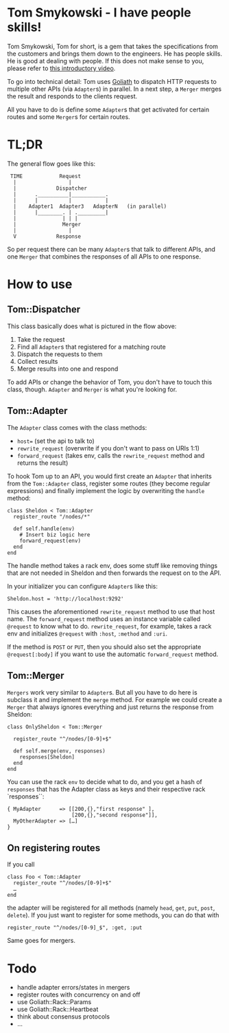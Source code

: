 # Tom Smykowski - I have people skills!

Tom Smykowski, Tom for short, is a gem that takes the specifications from the customers and brings them down to the engineers. He has people skills. He is good at dealing with people. If this does not make sense to you, please refer to [this introductory video](http://www.youtube.com/watch?v=mGS2tKQhdhY).

To go into technical detail: Tom uses [Goliath](http://goliath.io) to dispatch HTTP requests to multiple other APIs (via `Adapter`s) in parallel. In a next step, a `Merger` merges the result and responds to the clients request.

All you have to do is define some `Adapter`s that get activated for certain routes and some `Merger`s for certain routes.

# TL;DR

The general flow goes like this:

     TIME            Request
      |                 |
      |             Dispatcher
      |      .__________|___________.
      |      |          |           |
      |    Adapter1  Adapter3   AdapterN   (in parallel)
      |      |________. | ._________|
      |               | | |
      |               Merger
      |                 |
      V             Response

So per request there can be many `Adapter`s that talk to different APIs, and one `Merger` that combines the responses of all APIs to one response.

# How to use
## Tom::Dispatcher

This class basically does what is pictured in the flow above:

1. Take the request
2. Find all `Adapter`s that registered for a matching route
3. Dispatch the requests to them
4. Collect results
5. Merge results into one and respond

To add APIs or change the behavior of Tom, you don't have to touch this class, though. `Adapter` and `Merger` is what you're looking for.

## Tom::Adapter

The `Adapter` class comes with the class methods:

- `host=` (set the api to talk to)
- `rewrite_request` (overwrite if you don't want to pass on URIs 1:1)
- `forward_request` (takes env, calls the `rewrite_request` method and returns the result)

To hook Tom up to an API, you would first create an `Adapter` that inherits from the `Tom::Adapter` class, register some routes (they become regular expressions) and finally implement the logic by overwriting the `handle` method:

    class Sheldon < Tom::Adapter
      register_route "/nodes/*"

      def self.handle(env)
        # Insert biz logic here
        forward_request(env)
      end
    end

The handle method takes a rack env, does some stuff like removing things that are not needed in Sheldon and then forwards the request on to the API.

In your initializer you can configure `Adapter`s like this:

    Sheldon.host = 'http://localhost:9292'

This causes the aforementioned `rewrite_request` method to use that host name. The `forward_request` method uses an instance variable called `@request` to know what to do. `rewrite_request`, for example, takes a rack env and initializes `@request` with `:host`, `:method` and `:uri`. 

If the method is `POST` or `PUT`, then you should also set the appropriate `@request[:body]` if you want to use the automatic `forward_request` method.

## Tom::Merger

`Mergers` work very similar to `Adapter`s. But all you have to do here is subclass it and implement the `merge` method. For example we could create a `Merger` that always ignores everything and just returns the response from Sheldon:

    class OnlySheldon < Tom::Merger
    
      register_route "^/nodes/[0-9]+$"
    
      def self.merge(env, responses)
        responses[Sheldon]
      end
    end

You can use the rack `env` to decide what to do, and you get a hash of `responses` that has the Adapter class as keys and their respective rack `responses``:

    { MyAdapter      => [[200,{},"first response" ],
                         [200,{},"second response"]],
      MyOtherAdapter => […]
    }

## On registering routes

If you call

    class Foo < Tom::Adapter
      register_route "^/nodes/[0-9]+$"
      …
    end

the adapter will be registered for all methods (namely `head`, `get`, `put`, `post`, `delete`). If you just want to register for some methods, you can do that with

    register_route "^/nodes/[0-9]_$", :get, :put

Same goes for mergers.

# Todo

- handle adapter errors/states in mergers
- register routes with concurrency on and off
- use Goliath::Rack::Params
- use Goliath::Rack::Heartbeat
- think about consensus protocols
- ...
